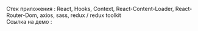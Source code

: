 Стек приложения : React, Hooks, Context, React-Content-Loader, React-Router-Dom, axios, sass, redux / redux toolkit       
Ссылка на демо : 